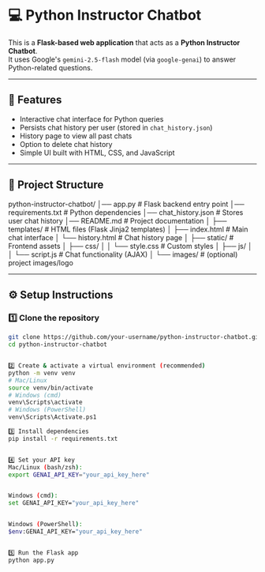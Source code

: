 # 💻 Python Instructor Chatbot

This is a **Flask-based web application** that acts as a **Python Instructor Chatbot**.  
It uses Google's `gemini-2.5-flash` model (via `google-genai`) to answer Python-related questions.

---

## 🚀 Features
- Interactive chat interface for Python queries
- Persists chat history per user (stored in `chat_history.json`)
- History page to view all past chats
- Option to delete chat history
- Simple UI built with HTML, CSS, and JavaScript

---

## 📂 Project Structure

python-instructor-chatbot/
│── app.py # Flask backend entry point
│── requirements.txt # Python dependencies
│── chat_history.json # Stores user chat history
│── README.md # Project documentation
│
├── templates/ # HTML files (Flask Jinja2 templates)
│ ├── index.html # Main chat interface
│ └── history.html # Chat history page
│
├── static/ # Frontend assets
│ ├── css/
│ │ └── style.css # Custom styles
│ ├── js/
│ │ └── script.js # Chat functionality (AJAX)
│ └── images/ # (optional) project images/logo



---

## ⚙️ Setup Instructions

### 1️⃣ Clone the repository
```bash
git clone https://github.com/your-username/python-instructor-chatbot.git
cd python-instructor-chatbot


2️⃣ Create & activate a virtual environment (recommended)
python -m venv venv
# Mac/Linux
source venv/bin/activate
# Windows (cmd)
venv\Scripts\activate
# Windows (PowerShell)
venv\Scripts\Activate.ps1

3️⃣ Install dependencies
pip install -r requirements.txt


4️⃣ Set your API key
Mac/Linux (bash/zsh):
export GENAI_API_KEY="your_api_key_here"


Windows (cmd):
set GENAI_API_KEY="your_api_key_here"


Windows (PowerShell):
$env:GENAI_API_KEY="your_api_key_here"


5️⃣ Run the Flask app
python app.py
